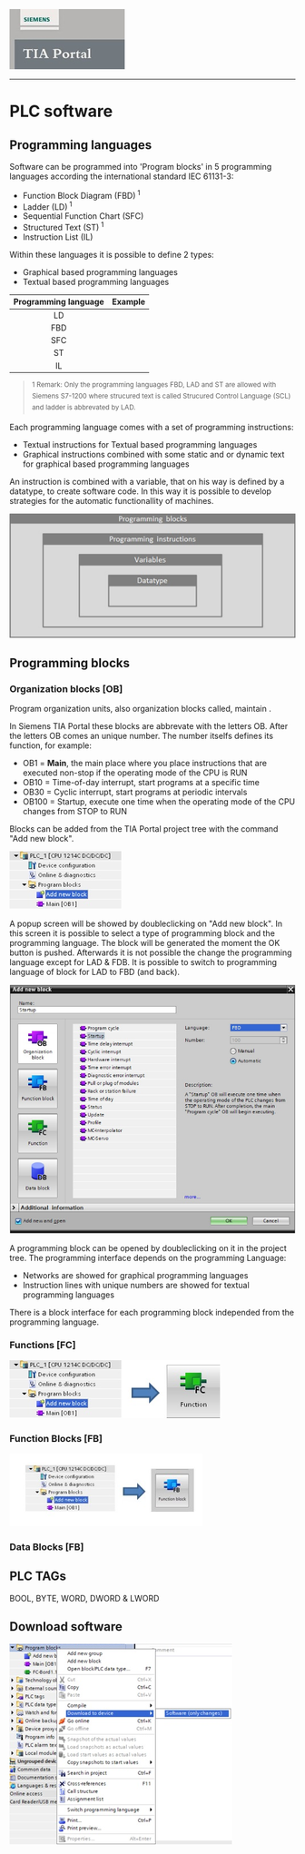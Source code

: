 ![](../Ad03/Images/Logo_Siemens_TIA_Portal.jpg)
_____________________________________
# PLC software
## Programming languages
Software can be programmed into 'Program blocks' in 5 programming languages according the international standard IEC 61131-3:

* Function Block Diagram (FBD)<sup> 1
* Ladder (LD)<sup> 1
* Sequential Function Chart (SFC)
* Structured Text (ST)<sup> 1
* Instruction List (IL)

Within these languages it is possible to define 2 types:
* Graphical based programming languages
* Textual based programming languages

| Programming language | Example |
| :---:                | :---:   |
| LD   |   |
| FBD  |   |
| SFC  |   |
| ST   |   |
| IL   |   |

><sup>1 Remark: Only the programming languages FBD, LAD and ST are allowed with Siemens S7-1200 where strucured text is called Strucured Control Language (SCL) and ladder is abbrevated by LAD.

Each programming language comes with a set of programming instructions:
* Textual instructions for Textual based programming languages
* Graphical instructions combined with some static and or dynamic text for graphical based programming languages

An instruction is combined with a variable, that on his way is defined by a datatype, to create software code. In this way it is possible to develop strategies for the automatic functionallity of machines.

![From Datatype to Block](../Ad03/Images/FromDataypeToBlock.jpg)

## Programming blocks
### Organization blocks [OB]
Program organization units, also organization blocks called, maintain .

In Siemens TIA Portal these blocks are abbrevate with the letters OB. After the letters OB comes an unique number. The number itselfs defines its function, for example:
- OB1 = **Main**, the main place where you place instructions that are executed non-stop if the operating mode of the CPU is RUN
- OB10 = Time-of-day interrupt, start programs at a specific time
- OB30 = Cyclic interrupt, start programs at periodic intervals
- OB100 = Startup, execute one time when the operating mode of the CPU changes from STOP to RUN

Blocks can be added from the TIA Portal project tree with the command "Add new block".

![Add new block](../Ad03/Images/add_new_block.jpg)

A popup screen will be showed by doubleclicking on "Add new block". In this screen it is possible to select a type of programming block and the programming language. The block will be generated the moment the OK button is pushed. Afterwards it is not possible the change the programming language except for LAD & FDB. It is possible to switch to programming language of block for LAD to FBD (and back).

![Add new block](../Ad03/Images/add_new_block_ob.jpg)

A programming block can be opened by doubleclicking on it in the project tree. The programming interface depends on the programming Language:
* Networks are showed for graphical programming languages
* Instruction lines with unique numbers are showed for textual programming languages

There is a block interface for each programming block independed from the programming language.

### Functions [FC]

![Add function](../Ad03/Images/TIA_add_FC.jpg)

### Function Blocks [FB]

![Add Function Block](../Ad03/Images/TIA_add_FB.jpg)

### Data Blocks [FB]

## PLC TAGs

BOOL, BYTE, WORD, DWORD & LWORD

## Download software

![Sofware download](../Ad03/Images/TIA_SW_download.jpg)
